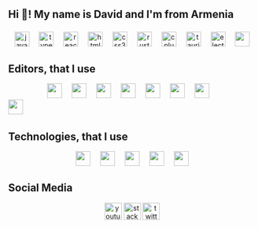 <h2 align="left">Hi 👋! My name is David and I'm from Armenia</h2>

###

<div align="center">
  <img src="https://skillicons.dev/icons?i=js" height="30" alt="javascript logo"  />
  <img width="12" />
  <img src="https://skillicons.dev/icons?i=ts" height="30" alt="typescript logo"  />
  <img width="12" />
  <img src="https://skillicons.dev/icons?i=react" height="30" alt="react logo"  />
  <img width="12" />
  <img src="https://skillicons.dev/icons?i=html" height="30" alt="html5 logo"  />
  <img width="12" />
  <img src="https://skillicons.dev/icons?i=css" height="30" alt="css3 logo"  />
  <img width="12" />
  <img src="https://skillicons.dev/icons?i=rust" height="30" alt="rust logo"  />
  <img width="12" />
  <img src="https://cdn.simpleicons.org/c++/00599C" height="30" alt="cplusplus logo"  />
  <img width="12" />
  <img src="https://skillicons.dev/icons?i=tauri" height="30" alt="tauri logo"  />
  <img width="12" />
  <img src="https://skillicons.dev/icons?i=electron" height="30" alt="electron logo"  />
  <img width="12" />
  <img src="https://skillicons.dev/icons?i=python" height="30" />
</div>

<h2 align="left">Editors, that I use</h2>
<div align="center">
<img src="https://skillicons.dev/icons?i=vscode" height="30" />
  <img width="12" />
<img src="https://skillicons.dev/icons?i=vscodium" height="30" />
  <img width="12" />
<img src="https://skillicons.dev/icons?i=webstorm" height="30" />
  <img width="12" />
<img src="https://skillicons.dev/icons?i=neovim" height="30" />
  <img width="12" />
<img src="https://skillicons.dev/icons?i=vim" height="30" />
  <img width="12" />
<img src="https://skillicons.dev/icons?i=pycharm" height="30" />
  <img width="12" />
<img src="https://skillicons.dev/icons?i=visualstudio" height="30" />
  <img width="12" />
</div>
<img src="https://skillicons.dev/icons?i=rustrover" height="30" />
  <img width="12" />
</div>
<h2 align="left">Technologies, that I use</h2>
<div align="center">
<img src="https://skillicons.dev/icons?i=express" height="30" />
  <img width="12" />
  <img src="https://skillicons.dev/icons?i=next" height="30" />
  <img width="12" />
  <img src="https://skillicons.dev/icons?i=pnpm" height="30" />
  <img width="12" />
  <img src="https://skillicons.dev/icons?i=nodejs" height="30" />
  <img width="12" />
  <img src="https://skillicons.dev/icons?i=vite" height="30" />
</div>

<h2 align="left">Social Media</h2>

<div align="center">
  <img src="https://img.shields.io/static/v1?message=Youtube&logo=youtube&label=&color=FF0000&logoColor=white&labelColor=&style=for-the-badge" height="35" alt="youtube logo"  />
  <img src="https://img.shields.io/static/v1?message=Stackoverflow&logo=stackoverflow&label=&color=FE7A16&logoColor=white&labelColor=&style=for-the-badge" height="35" alt="stackoverflow logo"  />
  <img src="https://img.shields.io/static/v1?message=Twitter&logo=twitter&label=&color=1DA1F2&logoColor=white&labelColor=&style=for-the-badge" height="35" alt="twitter logo"  />
</div>

###

